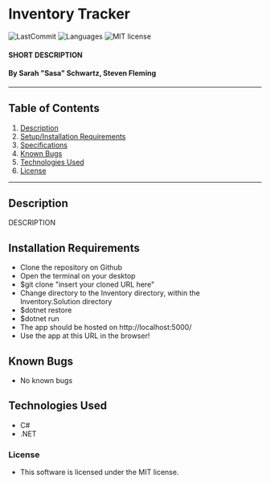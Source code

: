 # Inventory Tracker

![LastCommit](https://img.shields.io/github/last-commit/seschwartz8/Inventory.Solution)
![Languages](https://img.shields.io/github/languages/top/seschwartz8/Inventory.Solution)
![MIT license](https://img.shields.io/badge/License-MIT-orange.svg)

#### SHORT DESCRIPTION

#### By Sarah "Sasa" Schwartz, Steven Fleming

---

## Table of Contents

1. [Description](#description)
2. [Setup/Installation Requirements](#installation-requirements)
3. [Specifications](#specs)
4. [Known Bugs](#known-bugs)
5. [Technologies Used](#technologies-used)
6. [License](#license)

---

## Description

DESCRIPTION

## Installation Requirements

- Clone the repository on Github
- Open the terminal on your desktop
- \$git clone "insert your cloned URL here"
- Change directory to the Inventory directory, within the Inventory.Solution directory
- \$dotnet restore
- \$dotnet run
- The app should be hosted on http://localhost:5000/
- Use the app at this URL in the browser!

## Known Bugs

- No known bugs

## Technologies Used

- C#
- .NET

### License

- This software is licensed under the MIT license.
